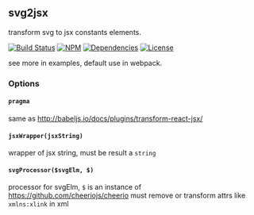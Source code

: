 ## svg2jsx

transform svg to jsx constants elements.

[![Build Status](https://img.shields.io/travis/morlay/svg2jsx.svg?style=flat-square)](https://travis-ci.org/morlay/svg2jsx)
[![NPM](https://img.shields.io/npm/v/svg2jsx.svg?style=flat-square)](https://npmjs.org/package/svg2jsx)
[![Dependencies](https://img.shields.io/david/morlay/svg2jsx.svg?style=flat-square)](https://david-dm.org/morlay/svg2jsx)
[![License](https://img.shields.io/npm/l/svg2jsx.svg?style=flat-square)](https://npmjs.org/package/svg2jsx)

see more in examples, default use in webpack.

### Options

#### `pragma` 

same as <http://babeljs.io/docs/plugins/transform-react-jsx/>

#### `jsxWrapper(jsxString)` 

wrapper of jsx string, must be result a `string`

#### `svgProcessor($svgElm, $)`
 
processor for svgElm, `$` is an instance of <https://github.com/cheeriojs/cheerio> 
must remove or transform attrs like `xmlns:xlink` in xml